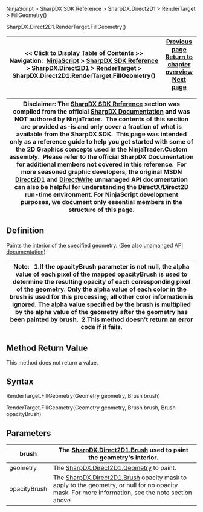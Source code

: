 ﻿
NinjaScript > SharpDX SDK Reference > SharpDX.Direct2D1 > RenderTarget > FillGeometry()

SharpDX.Direct2D1.RenderTarget.FillGeometry()

| << [Click to Display Table of Contents](sharpdx_direct2d1_rendertarget_fillgeometry.md) >> **Navigation:**     [NinjaScript](ninjascript-1.md) > [SharpDX SDK Reference](sharpdx_sdk_reference-1.md) > [SharpDX.Direct2D1](sharpdx_direct2d1-1.md) > [RenderTarget](sharpdx_direct2d1_rendertarget-1.md) > SharpDX.Direct2D1.RenderTarget.FillGeometry() | [Previous page](sharpdx_direct2d1_rendertarget_fillellipse-1.md) [Return to chapter overview](sharpdx_direct2d1_rendertarget-1.md) [Next page](sharpdx_direct2d1_rendertarget_fillrectangle-1.md) |
| --- | --- |

| Disclaimer: The [SharpDX SDK Reference](sharpdx_sdk_reference-1.md) section was compiled from the official [SharpDX Documentation](http://sharpdx.org/) and was NOT authored by NinjaTrader.  The contents of this section are provided as-is and only cover a fraction of what is available from the SharpDX SDK.  This page was intended only as a reference guide to help you get started with some of the 2D Graphics concepts used in the NinjaTrader.Custom assembly.  Please refer to the official SharpDX Documentation for additional members not covered in this reference.  For more seasoned graphic developers, the original MSDN [Direct2D1](https://msdn.microsoft.com/en-us/library/windows/desktop/dd370990.aspx) and [DirectWrite](https://msdn.microsoft.com/en-us/library/windows/desktop/dd368038.aspx) unmanaged API documentation can also be helpful for understanding the DirectX/Direct2D run-time environment. For NinjaScript development purposes, we document only essential members in the structure of this page. |
| --- |

## Definition
Paints the interior of the specified geometry.
(See also [unamanged API documentation](http://msdn.microsoft.com/en-us/library/dd371933.aspx))
 

| Note:   1.If the opacityBrush parameter is not null, the alpha value of each pixel of the mapped opacityBrush is used to determine the resulting opacity of each corresponding pixel of the geometry. Only the alpha value of each color in the brush is used for this processing; all other color information is ignored. The alpha value specified by the brush is multiplied by the alpha value of the geometry after the geometry has been painted by brush.  2.This method doesn't return an error code if it fails. |
| --- |

## Method Return Value
This method does not return a value.
 
## Syntax
RenderTarget.FillGeometry(Geometry geometry, Brush brush)  

RenderTarget.FillGeometry(Geometry geometry, Brush brush, Brush opacityBrush)
## Parameters

| brush | The [SharpDX.Direct2D1.Brush](sharpdx_direct2d1_brush-1.md) used to paint the geometry's interior. |
| --- | --- |
| geometry | The [SharpDX.Direct2D1.Geometry](sharpdx_direct2d1_pathgeometry-1.md) to paint. |
| opacityBrush | The [SharpDX.Direct2D1.Brush](sharpdx_direct2d1_brush-1.md) opacity mask to apply to the geometry, or null for no opacity mask. For more information, see the note section above |
